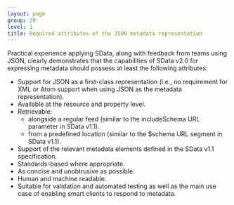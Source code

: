 ```yaml
---
layout: page
group: 20
level: 1
title: Required attributes of the JSON metadata representation
---
```


Practical experience applying SData, along with feedback from teams using JSON, clearly demonstrates 
that the capabilities of SData v2.0 for expressing metadata should possess at least the following
attributes:

*  Support for JSON as a first-class representation (i.e., no requirement for XML or Atom support 
when using JSON as the metadata representation).
*  Available at the resource and property level.
*  Retrievable:
    *  alongside a regular feed (similar to the includeSchema URL parameter in SData v1.1).
    *  from a predefined location (similar to the $schema URL segment in SData v1.1).
*  Support of the relevant metadata elements defined in the SData v1.1 specification.
*  Standards-based where appropriate.
*  As concise and unobtrusive as possible. 
*  Human and machine readable.
*  Suitable for validation and automated testing as well as the main use case of enabling smart clients to respond to metadata.